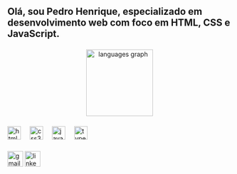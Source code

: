 <h2 align="left">
  Olá, sou Pedro Henrique, especializado em desenvolvimento web
  com foco em HTML, CSS e JavaScript.
</h2>

###

<div align="center">
  <img
    src="https://github-readme-stats.vercel.app/api/top-langs?username=pedrohendev&locale=pt-br&hide_title=true&layout=compact&card_width=320&langs_count=5&theme=dark&hide_border=true"
    height="150"
    alt="languages graph"
  />
</div>

###

<div align="left">
  <img
    src="https://cdn.jsdelivr.net/gh/devicons/devicon/icons/html5/html5-original.svg"
    height="30"
    alt="html5 logo"
  />
  <img width="12" />
  <img
    src="https://cdn.jsdelivr.net/gh/devicons/devicon/icons/css3/css3-original.svg"
    height="30"
    alt="css3 logo"
  />
  <img width="12" />
  <img
    src="https://cdn.jsdelivr.net/gh/devicons/devicon/icons/javascript/javascript-original.svg"
    height="30"
    alt="javascript logo"
  />
  <img width="12" />
  <img
    src="https://cdn.jsdelivr.net/gh/devicons/devicon/icons/typescript/typescript-original.svg"
    height="30"
    alt="typescript logo"
  />
</div>

###

<div align="left">
  <a href="https://ph592848@gmail.com"
    ><img
      src="https://img.shields.io/static/v1?message=Gmail&logo=gmail&label=&color=D14836&logoColor=white&labelColor=&style=for-the-badge"
      height="35"
      alt="gmail logo"
  /></a>
  <a href="https://www.linkedin.com/in/pedrohen-dev"
    ><img
      src="https://img.shields.io/static/v1?message=LinkedIn&logo=linkedin&label=&color=0077B5&logoColor=white&labelColor=&style=for-the-badge"
      height="35"
      alt="linkedin logo"
  /></a>
</div>

###
